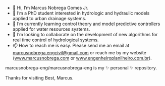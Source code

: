 - 👋 Hi, I’m Marcus Nobrega Gomes Jr.
- 👀 I’m a PhD student interested in hydrologic and hydraulic models applied to urban drainage systems.
- 🌱 I’m currently learning control theory and model predictive controllers applied for water resources systems.
- 💞️ I’m looking to collaborate on the development of new algorithms for real time control of hydrological systems.
- 📫 How to reach me is easy. Please send me an email at marcusnobrega.engcivil@gmail.com or reach me by my website (www.marcusnobrega.com or www.engenheiroplanilheiro.com.br).

marcusnobrega-eng/marcusnobrega-eng is my ✨ personal ✨ repository.

Thanks for visiting
Best,
Marcus.
